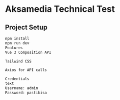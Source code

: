 # Aksamedia Technical Test

## Project Setup
```bash
npm install
npm run dev
Features
Vue 3 Composition API

Tailwind CSS

Axios for API calls

Credentials
text
Username: admin
Password: pastibisa
